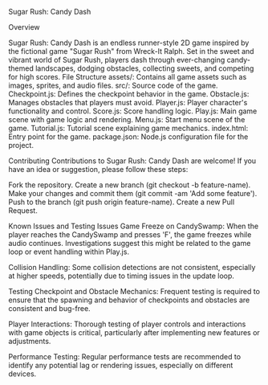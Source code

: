 Sugar Rush: Candy Dash

Overview

Sugar Rush: Candy Dash is an endless runner-style 2D game inspired by the fictional game "Sugar Rush" from Wreck-It Ralph. Set in the sweet and vibrant world of Sugar Rush, players dash through ever-changing candy-themed landscapes, dodging obstacles, collecting sweets, and competing for high scores.
File Structure
assets/: Contains all game assets such as images, sprites, and audio files.
src/: Source code of the game.
Checkpoint.js: Defines the checkpoint behavior in the game.
Obstacle.js: Manages obstacles that players must avoid.
Player.js: Player character's functionality and control.
Score.js: Score handling logic.
Play.js: Main game scene with game logic and rendering.
Menu.js: Start menu scene of the game.
Tutorial.js: Tutorial scene explaining game mechanics.
index.html: Entry point for the game.
package.json: Node.js configuration file for the project.

Contributing
Contributions to Sugar Rush: Candy Dash are welcome! If you have an idea or suggestion, please follow these steps:

Fork the repository.
Create a new branch (git checkout -b feature-name).
Make your changes and commit them (git commit -am 'Add some feature').
Push to the branch (git push origin feature-name).
Create a new Pull Request.

Known Issues and Testing
Issues
Game Freeze on CandySwamp: When the player reaches the CandySwamp and presses 'F', the game freezes while audio continues. Investigations suggest this might be related to the game loop or event handling within Play.js.

Collision Handling: Some collision detections are not consistent, especially at higher speeds, potentially due to timing issues in the update loop.

Testing
Checkpoint and Obstacle Mechanics: Frequent testing is required to ensure that the spawning and behavior of checkpoints and obstacles are consistent and bug-free.

Player Interactions: Thorough testing of player controls and interactions with game objects is critical, particularly after implementing new features or adjustments.

Performance Testing: Regular performance tests are recommended to identify any potential lag or rendering issues, especially on different devices.